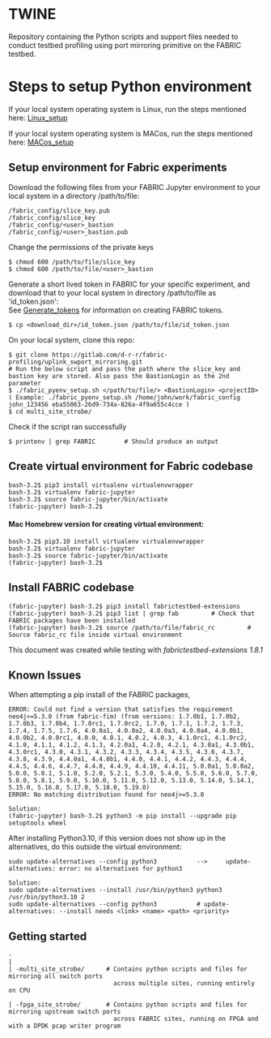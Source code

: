 # TWINE

Repository containing the Python scripts and support files needed to conduct testbed profiling using port mirroring primitive on the FABRIC testbed.   

# Steps to setup Python environment

If your local system operating system is Linux, run the steps mentioned here: [Linux_setup](Linux_setup.md) <br>

If your local system operating system is MACos, run the steps mentioned here: [MACos_setup](MACos_setup.md) <br>

## Setup environment for Fabric experiments

Download the following files from your FABRIC Jupyter environment to your local system in a directory /path/to/file: <br>
```
/fabric_config/slice_key.pub
/fabric_config/slice_key
/fabric_config/<user>_bastion
/fabric_config/<user>_bastion.pub

```
Change the permissions of the private keys <br>
```
$ chmod 600 /path/to/file/slice_key
$ chmod 600 /path/to/file/<user>_bastion
```

Generate a short lived token in FABRIC for your specific experiment, and download that to your local system in directory /path/to/file as 'id_token.json': <br>
See [Generate_tokens](https://learn.fabric-testbed.net/knowledge-base/obtaining-and-using-fabric-api-tokens/) for information on creating FABRIC tokens. <br>
```
$ cp <download_dir>/id_token.json /path/to/file/id_token.json
```

On your local system, clone this repo: <br>
```
$ git clone https://gitlab.com/d-r-r/fabric-profiling/uplink_swport_mirroring.git 
# Run the below script and pass the path where the slice_key and bastion key are stored. Also pass the BastionLogin as the 2nd parameter
$ ./fabric_pyenv_setup.sh </path/to/file/> <BastionLogin> <projectID> ( Example: ./fabric_pyenv_setup.sh /home/john/work/fabric_config john_123456 eba55063-26d9-734a-826a-4f9a655c4cce )
$ cd multi_site_strobe/
```
Check if the script ran successfully <br>
```
$ printenv | grep FABRIC		# Should produce an output
```
## Create virtual environment for Fabric codebase

```
bash-3.2$ pip3 install virtualenv virtualenvwrapper
bash-3.2$ virtualenv fabric-jupyter
bash-3.2$ source fabric-jupyter/bin/activate
(fabric-jupyter) bash-3.2$
```

#### Mac Homebrew version for creating virtual environment:

```
bash-3.2$ pip3.10 install virtualenv virtualenvwrapper
bash-3.2$ virtualenv fabric-jupyter
bash-3.2$ source fabric-jupyter/bin/activate
(fabric-jupyter) bash-3.2$
```


## Install FABRIC codebase

```
(fabric-jupyter) bash-3.2$ pip3 install fabrictestbed-extensions
(fabric-jupyter) bash-3.2$ pip3 list | grep fab         # Check that FABRIC packages have been installed
(fabric-jupyter) bash-3.2$ source /path/to/file/fabric_rc         # Source fabric_rc file inside virtual environment
```
This document was created while testing with *fabrictestbed-extensions 1.8.1* <br>

## Known Issues
When attempting a pip install of the FABRIC packages, <br>
```
ERROR: Could not find a version that satisfies the requirement neo4j>=5.3.0 (from fabric-fim) (from versions: 1.7.0b1, 1.7.0b2, 1.7.0b3, 1.7.0b4, 1.7.0rc1, 1.7.0rc2, 1.7.0, 1.7.1, 1.7.2, 1.7.3, 1.7.4, 1.7.5, 1.7.6, 4.0.0a1, 4.0.0a2, 4.0.0a3, 4.0.0a4, 4.0.0b1, 4.0.0b2, 4.0.0rc1, 4.0.0, 4.0.1, 4.0.2, 4.0.3, 4.1.0rc1, 4.1.0rc2, 4.1.0, 4.1.1, 4.1.2, 4.1.3, 4.2.0a1, 4.2.0, 4.2.1, 4.3.0a1, 4.3.0b1, 4.3.0rc1, 4.3.0, 4.3.1, 4.3.2, 4.3.3, 4.3.4, 4.3.5, 4.3.6, 4.3.7, 4.3.8, 4.3.9, 4.4.0a1, 4.4.0b1, 4.4.0, 4.4.1, 4.4.2, 4.4.3, 4.4.4, 4.4.5, 4.4.6, 4.4.7, 4.4.8, 4.4.9, 4.4.10, 4.4.11, 5.0.0a1, 5.0.0a2, 5.0.0, 5.0.1, 5.1.0, 5.2.0, 5.2.1, 5.3.0, 5.4.0, 5.5.0, 5.6.0, 5.7.0, 5.8.0, 5.8.1, 5.9.0, 5.10.0, 5.11.0, 5.12.0, 5.13.0, 5.14.0, 5.14.1, 5.15.0, 5.16.0, 5.17.0, 5.18.0, 5.19.0)
ERROR: No matching distribution found for neo4j>=5.3.0

Solution: 
(fabric-jupyter) bash-3.2$ python3 -m pip install --upgrade pip setuptools wheel
```
After installing Python3.10, if this version does not show up in the alternatives, do this outside the virtual environment: <br>
```
sudo update-alternatives --config python3			--> 	update-alternatives: error: no alternatives for python3

Solution:
sudo update-alternatives --install /usr/bin/python3 python3 /usr/bin/python3.10 2			
sudo update-alternatives --config python3			# update-alternatives: --install needs <link> <name> <path> <priority>
```



## Getting started
```
-
|
| -multi_site_strobe/      # Contains python scripts and files for mirroring all switch ports
                             across multiple sites, running entirely on CPU

| -fpga_site_strobe/       # Contains python scripts and files for mirroring upstream switch ports 
                             across FABRIC sites, running on FPGA and with a DPDK pcap writer program
```
